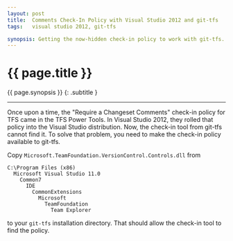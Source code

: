 ```yaml
---
layout: post
title:  Comments Check-In Policy with Visual Studio 2012 and git-tfs
tags:   visual studio 2012, git-tfs

synopsis: Getting the now-hidden check-in policy to work with git-tfs.
---
```


# {{ page.title }}

{{ page.synopsis }}
{: .subtitle }

-----

Once upon a time, the "Require a Changeset Comments" check-in policy for TFS
came in the TFS Power Tools. In Visual Studio 2012, they rolled that policy into
the Visual Studio distribution. Now, the check-in tool from git-tfs cannot find
it. To solve that problem, you need to make the check-in policy available to
git-tfs.

Copy `Microsoft.TeamFoundation.VersionControl.Controls.dll` from

    C:\Program Files (x86)
      Microsoft Visual Studio 11.0
        Common7
          IDE
            CommonExtensions
              Microsoft
                TeamFoundation
                  Team Explorer

to your `git-tfs` installation directory. That should allow the check-in tool to
find the policy.
